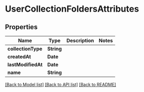 # UserCollectionFoldersAttributes

## Properties
Name | Type | Description | Notes
------------ | ------------- | ------------- | -------------
**collectionType** | **String** |  | 
**createdAt** | **Date** |  | 
**lastModifiedAt** | **Date** |  | 
**name** | **String** |  | 

[[Back to Model list]](../README.md#documentation-for-models) [[Back to API list]](../README.md#documentation-for-api-endpoints) [[Back to README]](../README.md)


